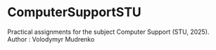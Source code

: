 # ComputerSupportSTU
Practical assignments for the subject Computer Support (STU, 2025). 
Author : Volodymyr Mudrenko
